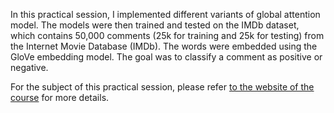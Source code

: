 In this practical session, I implemented different variants of global attention model. The models were then trained and tested on the IMDb dataset, which contains 50,000 comments (25k for training and 25k for testing) from the Internet Movie Database (IMDb). The words were embedded using the GloVe embedding model. The goal was to classify a comment as positive or negative.  

For the subject of this practical session, please refer [to the website of the course](https://dac.lip6.fr/master/amal-2024-2025/) for more details.
